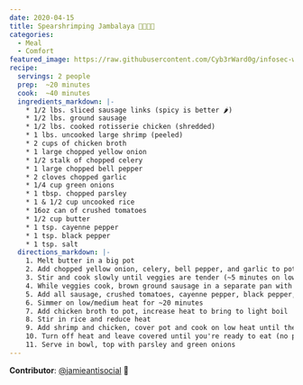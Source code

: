 ```yaml
---
date: 2020-04-15
title: Spearshrimping Jambalaya 🍚🦐🍖🍷
categories:
  - Meal
  - Comfort
featured_image: https://raw.githubusercontent.com/Cyb3rWard0g/infosec-well-done/master/docs/images/posts/jambalaya.jpg
recipe:
  servings: 2 people
  prep:  ~20 minutes
  cook:  ~40 minutes 
  ingredients_markdown: |-
    * 1/2 lbs. sliced sausage links (spicy is better 🌶)
    * 1/2 lbs. ground sausage
    * 1/2 lbs. cooked rotisserie chicken (shredded)
    * 1 lbs. uncooked large shrimp (peeled)
    * 2 cups of chicken broth
    * 1 large chopped yellow onion
    * 1/2 stalk of chopped celery
    * 1 large chopped bell pepper
    * 2 cloves chopped garlic
    * 1/4 cup green onions
    * 1 tbsp. chopped parsley
    * 1 & 1/2 cup uncooked rice
    * 16oz can of crushed tomatoes
    * 1/2 cup butter
    * 1 tsp. cayenne pepper
    * 1 tsp. black pepper
    * 1 tsp. salt
  directions_markdown: |-
    1. Melt butter in a big pot
    2. Add chopped yellow onion, celery, bell pepper, and garlic to pot
    3. Stir and cook slowly until veggies are tender (~5 minutes on low heat)
    4. While veggies cook, brown ground sausage in a separate pan with olive oil
    5. Add all sausage, crushed tomatoes, cayenne pepper, black pepper, and salt to pot and stir
    6. Simmer on low/medium heat for ~20 minutes
    7. Add chicken broth to pot, increase heat to bring to light boil
    8. Stir in rice and reduce heat
    9. Add shrimp and chicken, cover pot and cook on low heat until the broth is absorbed and the shrimp are pink (~20 minutes)
    10. Turn off heat and leave covered until you're ready to eat (no peeping!)	
    11. Serve in bowl, top with parsley and green onions
---
```


**Contributor**: [@jamieantisocial](https://twitter.com/jamieantisocial) 🤘
